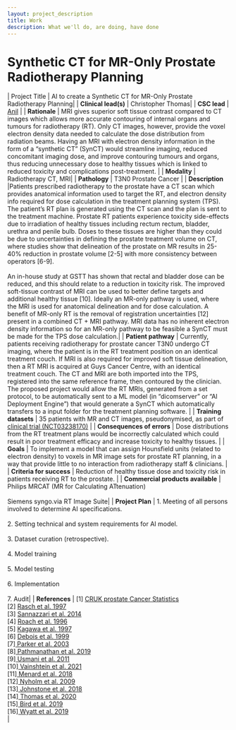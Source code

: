 ```yaml
---
layout: project_description
title: Work
description: What we'll do, are doing, have done
---
```


# **Synthetic CT for MR-Only Prostate Radiotherapy Planning**

| Project Title | AI to create a Synthetic CT for MR-Only Prostate Radiotherapy Planning|
| <b>Clinical lead(s)</b> |  Christopher Thomas|
| <b>CSC lead</b> | [Anil](/team/anil.html) |
| <b>Rationale</b> | MRI gives superior soft tissue contrast compared to CT images which allows more accurate contouring of internal organs and tumours for radiotherapy (RT). Only CT images, however, provide the voxel electron density data needed to calculate the dose distribution from radiation beams. Having an MRI with electron density information in the form of a “synthetic CT” (SynCT) would streamline imaging, reduced concomitant imaging dose, and improve contouring tumours and organs, thus reducing unnecessary dose to healthy tissues which is linked to reduced toxicity and complications post-treatment.    |
| <b>Modality</b> | Radiotherapy CT, MRI|
| <b>Pathology</b> | T3N0 Prostate Cancer |
| <b>Description</b> |Patients prescribed radiotherapy to the prostate have a CT scan which provides anatomical information used to target the RT, and electron density info required for dose calculation in the treatment planning system (TPS). The patient’s RT plan is generated using the CT scan and the plan is sent to the treatment machine. Prostate RT patients experience toxicity side-effects due to irradiation of healthy tissues including rectum rectum, bladder, urethra and penile bulb. Doses to these tissues are higher than they could be due to uncertainties in defining the prostate treatment volume on CT, where studies show that delineation of the prostate on MR results in 25-40% reduction in prostate volume [2-5] with more consistency between operators [6-9]. <br><br> An in-house study at GSTT has shown that rectal and bladder dose can be reduced, and this should relate to a reduction in toxicity risk. The improved soft-tissue contrast of MRI can be used to better define targets and additional healthy tissue [10]. Ideally an MR-only pathway is used, where the MRI is used for anatomical delineation and for dose calculation. A benefit of MR-only RT is the removal of registration uncertainties [12] present in a combined CT + MRI pathway. MRI data has no inherent electron density information so for an MR-only pathway to be feasible a SynCT must be made for the TPS dose calculation.|
| <b>Patient pathway</b> | Currently, patients receiving radiotherapy for prostate cancer T3N0 undergo CT imaging, where the patient is in the RT treatment position on an identical treatment couch. If MRI is also required for improved soft tissue delineation, then a RT MRI is acquired at Guys Cancer Centre, with an identical treatment couch. The CT and MRI are both imported into the TPS, registered into the same reference frame, then contoured by the clinician.<br>The proposed project would allow the RT MRIs, generated from a set protocol, to be automatically sent to a ML model (in “dicomserver” or “AI Deployment Engine”) that would generate a SynCT which automatically transfers to a input folder for the treatment planning software. |
| <b>Training datasets</b> | 35 patients with MR and CT images, pseudonymised, as part of <a href= "https://clinicaltrials.gov/ct2/show/NCT03238170"> clinical trial (NCT03238170)</a>  |
| <b>Consequences of errors</b> | Dose distributions from the RT treatment plans would be incorrectly calculated which could result in poor treatment efficacy and increase toxicity to healthy tissues.  |
| <b>Goals</b> | To implement a model that can assign Hounsfield units (related to electron density) to voxels in MR image sets for prostate RT planning, in a way that provide little to no interaction from radiotherapy staff & clinicians.  |
| <b>Criteria for success</b> | Reduction of healthy tissue dose and toxicity risk in patients receiving RT to the prostate. |
| <b>Commercial products available</b> | Philips MRCAT (MR for Calculating ATtenuation) <br><br>Siemens syngo.via RT Image Suite|
| <b>Project Plan</b> | 1.	Meeting of all persons involved to determine AI specifications. <br><br> 2.	Setting technical and system requirements for AI model. <br> <br> 3. Dataset curation (retrospective). <br><br> 4.	Model training<br><br>5.	Model testing <br><br>6.	Implementation <br><br>7. Audit|
| <b>References</b> | [1] <a href=" https://www.cancerresearchuk.org/health-professional/cancer-statistics/statistics-by-cancer-type/prostate-cancer" > CRUK prostate Cancer Statistics</a><br>[2] <a href = "https://doi.org/10.1016/s0360-3016(98)00351-4"> Rasch et al. 1997</a><br>[3] <a href = "https://doi.org/10.1259/bjr.75.895.750603"> Sannazzari et al. 2014</a><br>[4] <a href = "https://doi.org/10.1016/0360-3016(96)00232-5"> Roach et al. 1996</a><br>[5] <a href = "https://doi.org/10.1016/s0360-3016(96)00620-7"> Kagawa et al. 1997</a><br>[6] <a href = "https://doi.org/10.1016/s0360-3016(99)00288-6" > Debois et al. 1999 </a><br>[7]<a href = "https://doi.org/10.1016/s0167-8140(02)00407-3"> Parker et al. 2003 </a><br>[8]<a href = "https://doi.org/10.1259/bjr.20180948"> Pathmanathan et al. 2019</a><br>[9]<a href = "https://doi.org/10.1016/j.ijrobp.2010.03.019"> Usmani et al. 2011</a><br>[10]<a href = "https://doi.org/10.1186/1748-717x-7-82"> Vainshtein et al. 2021</a><br>[11]<a href = "https://doi.org/10.1016/j.rcl.2017.10.012"> Menard et al. 2018</a><br>[12]<a href = "https://doi.org/10.1186/1748-717x-4-54"> Nyholm et al. 2009</a><br>[13]<a href = "https://doi.org/10.1016/j.ijrobp.2017.08.043"> Johnstone et al. 2018</a><br>[14]<a href = "https://doi.org/10.1016/S0167-8140(21)01769-2"> Thomas et al. 2020</a><br>[15]<a href = "https://doi.org/10.1016/j.ijrobp.2019.06.2530"> Bird et al. 2019</a><br>[16]<a href = "https://doi.org/10.1016/j.phro.2019.11.005"> Wyatt et al. 2019</a><br>|
